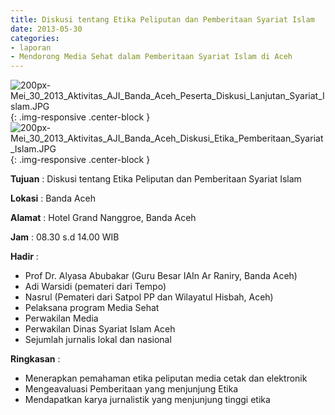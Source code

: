 ```yaml
---
title: Diskusi tentang Etika Peliputan dan Pemberitaan Syariat Islam
date: 2013-05-30
categories:
- laporan
- Mendorong Media Sehat dalam Pemberitaan Syariat Islam di Aceh
---
```


![200px-Mei_30_2013_Aktivitas_AJI_Banda_Aceh_Peserta_Diskusi_Lanjutan_Syariat_Islam.JPG](/uploads/200px-Mei_30_2013_Aktivitas_AJI_Banda_Aceh_Peserta_Diskusi_Lanjutan_Syariat_Islam.JPG){: .img-responsive .center-block }
![200px-Mei_30_2013_Aktivitas_AJI_Banda_Aceh_Diskusi_Etika_Pemberitaan_Syariat_Islam.JPG](/uploads/200px-Mei_30_2013_Aktivitas_AJI_Banda_Aceh_Diskusi_Etika_Pemberitaan_Syariat_Islam.JPG){: .img-responsive .center-block }

**Tujuan** : Diskusi tentang Etika Peliputan dan Pemberitaan Syariat Islam

**Lokasi** : Banda Aceh 

**Alamat** : Hotel Grand Nanggroe, Banda Aceh

**Jam** : 08.30 s.d 14.00 WIB 

**Hadir** : 
* Prof Dr. Alyasa Abubakar (Guru Besar IAIn Ar Raniry, Banda Aceh)
* Adi Warsidi (pemateri dari Tempo)
* Nasrul (Pemateri dari Satpol PP dan Wilayatul Hisbah, Aceh)
* Pelaksana program Media Sehat
* Perwakilan Media
* Perwakilan Dinas Syariat Islam Aceh
* Sejumlah jurnalis lokal dan nasional

**Ringkasan** : 
* Menerapkan pemahaman etika peliputan media cetak dan elektronik
* Mengeavaluasi Pemberitaan yang menjunjung Etika
* Mendapatkan karya jurnalistik yang menjunjung tinggi etika
